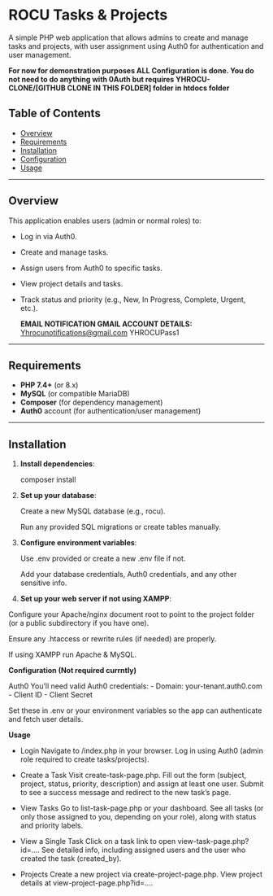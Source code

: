 # ROCU Tasks & Projects

A simple PHP web application that allows admins to create and manage tasks and projects, with user assignment using Auth0 for authentication and user management.

   **For now for demonstration purposes ALL Configuration is done. You do not need to do anything with 0Auth but 
   requires YHROCU-CLONE/[GITHUB CLONE IN THIS FOLDER] folder in htdocs folder**

## Table of Contents

- [Overview](#overview)
- [Requirements](#requirements)
- [Installation](#installation)
- [Configuration](#configuration)
- [Usage](#usage)

---

## Overview

This application enables users (admin or normal roles) to:

- Log in via Auth0.
- Create and manage tasks.
- Assign users from Auth0 to specific tasks.
- View project details and tasks.
- Track status and priority (e.g., New, In Progress, Complete, Urgent, etc.).

  **EMAIL NOTIFICATION GMAIL ACCOUNT DETAILS:**
  Yhrocunotifications@gmail.com 
  YHROCUPass1

---

## Requirements

- **PHP 7.4+** (or 8.x)
- **MySQL** (or compatible MariaDB)
- **Composer** (for dependency management)
- **Auth0** account (for authentication/user management)

---

## Installation

1. **Install dependencies**:

   composer install

2. **Set up your database**:

   Create a new MySQL database (e.g., rocu).

   Run any provided SQL migrations or create tables manually.

3. **Configure environment variables**:

   Use .env provided or create a new .env file if not.

   Add your database credentials, Auth0 credentials, and any other sensitive info.

4. **Set up your web server if not using XAMPP**:

  Configure your Apache/nginx document root to point to the project folder (or a public subdirectory if you have one).

  Ensure any .htaccess or rewrite rules (if needed) are properly.

  If using XAMPP run Apache & MySQL.

**Configuration (Not required currntly)**

   Auth0
   You’ll need valid Auth0 credentials:
    - Domain: your-tenant.auth0.com
    - Client ID
    - Client Secret

   Set these in .env or your environment variables so the app can authenticate and fetch user details.

**Usage**

   - Login
    Navigate to /index.php in your browser.
    Log in using Auth0 (admin role required to create tasks/projects).

   - Create a Task
    Visit create-task-page.php.
    Fill out the form (subject, project, status, priority, description) and assign at least one user.
    Submit to see a success message and redirect to the new task’s page.

   - View Tasks
    Go to list-task-page.php or your dashboard.
    See all tasks (or only those assigned to you, depending on your role), along with status and priority labels.

   - View a Single Task
    Click on a task link to open view-task-page.php?id=....
    See detailed info, including assigned users and the user who created the task (created_by).

   - Projects
    Create a new project via create-project-page.php.
    View project details at view-project-page.php?id=....
